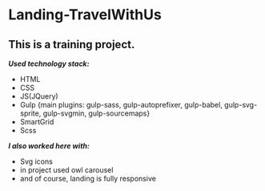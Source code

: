 # Landing-TravelWithUs
This is a training project.
---------------------------------
***Used technology stack:***
* HTML
* CSS
* JS(JQuery)
* Gulp {main plugins: gulp-sass, gulp-autoprefixer, gulp-babel, gulp-svg-sprite, gulp-svgmin, gulp-sourcemaps}
* SmartGrid
* Scss

***I also worked here with:***
* Svg icons
* in project used owl carousel
* and of course, landing is fully responsive
